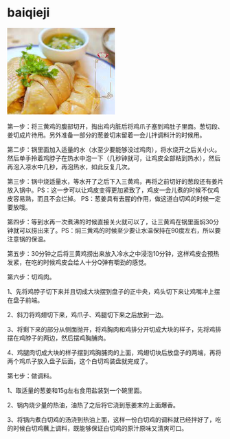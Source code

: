 # baiqieji

![image](https://github.com/alexwan316/Food/blob/main/%E6%88%90%E5%93%81/baiqieji/baiqieji.jpeg)

第一步：将三黄鸡的腹部切开，掏出鸡内脏后将鸡爪子塞到鸡肚子里面。葱切段、姜切成片待用。另外准备一部分的葱姜切末留着一会儿拌调料汁的时候用。

第二步：锅里面加入适量的水（水至少要能够没过鸡肉），将水烧开之后关小火。然后单手拎着鸡脖子在热水中泡一下（几秒钟就可，让鸡皮全部粘到热水），然后再泡入凉水中几秒，再泡热水，如此反复几次。

第三步：锅中烧适量水，等水开了之后下入三黄鸡，再将之前切好的葱段还有姜片放入锅中。PS：这一步可以让鸡皮变得更加紧致了，鸡皮一会儿煮的时候不仅鸡皮容易熟，而且不会烂掉。
PS：葱姜具有去腥的作用，做这道白切鸡的时候一定要放哦。

第四步：等到水再一次煮沸的时候直接关火就可以了，让三黄鸡在锅里面焖30分钟就可以捞出来了。PS：焖三黄鸡的时候至少要让水温保持在90度左右，所以要注意锅的保温。

第五步：30分钟之后将三黄鸡捞出来放入冷水之中浸泡10分钟，这样鸡皮会预热发紧，在吃的时候鸡皮会给人十分Q弹有嚼劲的感觉。

第六步：切鸡肉。

1、先将鸡脖子切下来并且切成大块摆到盘子的正中央，鸡头切下来让鸡嘴冲上摆在盘子前端。

2、斜刀将鸡翅切下来，鸡爪子、鸡腿切下来之后放到一边。

3、将剩下来的部分从侧面抛开，将鸡胸肉和鸡排分开切成大块的样子，先将鸡排摆在鸡脖子的两边，然后摆鸡胸脯肉。

4、鸡腿肉切成大块的样子摆到鸡胸脯肉的上面，鸡翅切块后放盘子的两端，再将两个鸡爪子放入盘子后面，这个白切鸡装盘就完成了。

第七步：做调料。

1、取适量的葱姜和15g左右食用盐装到一个碗里面。

2、锅内烧少量的热油，油热了之后将它浇到葱姜末的上面爆香。

3、将锅内煮白切鸡的汤浇到热油上面，这样一份白切鸡的调料就已经拌好了，吃的时候白切鸡蘸上调料，既能够保证白切鸡的原汁原味又清爽可口。
